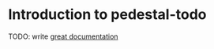 # Introduction to pedestal-todo

TODO: write [great documentation](http://jacobian.org/writing/what-to-write/)
